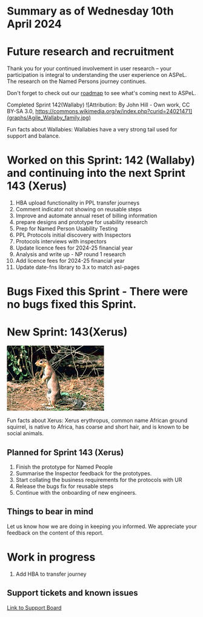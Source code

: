 # Summary as of Wednesday 10th April 2024



# Future research and recruitment 

Thank you for your continued involvement in user research – your participation is integral to understanding the user experience on ASPeL. The research on the Named Persons journey continues.  
 


Don't forget to check out our [roadmap](https://roadmap.prodpad.com/937455be-8d08-11ed-aa53-2a7db0eb1d9c) to see what's coming next to ASPeL.




Completed Sprint 142(Wallaby)
![Attribution: By John Hill - Own work, CC BY-SA 3.0, https://commons.wikimedia.org/w/index.php?curid=24021471](graphs/Agile_Wallaby_family.jpg)




Fun facts about Wallabies: Wallabies have a very strong tail used for support and balance.
# Worked on this Sprint: 142 (Wallaby) and continuing into the next Sprint 143 (Xerus)

1) HBA upload functionality in PPL transfer journeys
2) Comment indicator not showing on reusable steps 
3) Improve and automate annual reset of billing information
4) prepare designs and prototype for usability research
5) Prep for Named Person Usability Testing
6) PPL Protocols initial discovery with Inspectors
7) Protocols interviews with inspectors
8) Update licence fees for 2024-25 financial year
9) Analysis and write up - NP round 1 research
10) Add licence fees for 2024-25 financial year
11) Update date-fns library to 3.x to match asl-pages




# Bugs Fixed this Sprint - There were no bugs fixed this Sprint.




# New Sprint: 143(Xerus)





![Gary M. Stolz, Public domain, via Wikimedia Commons](graphs/Xerus_rutilus.jpg)





Fun facts about Xerus: Xerus erythropus, common name African ground squirrel, is native to Africa, has coarse and short hair, and is known to be social animals.




 

## Planned for Sprint 143 (Xerus)
1) Finish the prototype for Named People
2) Summarise the Inspector feedback for the prototypes.
3) Start collating the business requirements for the protocols with UR
4) Release the bugs fix for reusable steps
5) Continue with the onboarding of new engineers.

   


## Things to bear in mind
Let us know how we are doing in keeping you informed. We appreciate your feedback on the content of this report.

# Work in progress
1) Add HBA to transfer journey
   
 
   
## Support tickets and known issues
[Link to Support Board](https://collaboration.homeoffice.gov.uk/jira/secure/RapidBoard.jspa?rapidView=1717)




